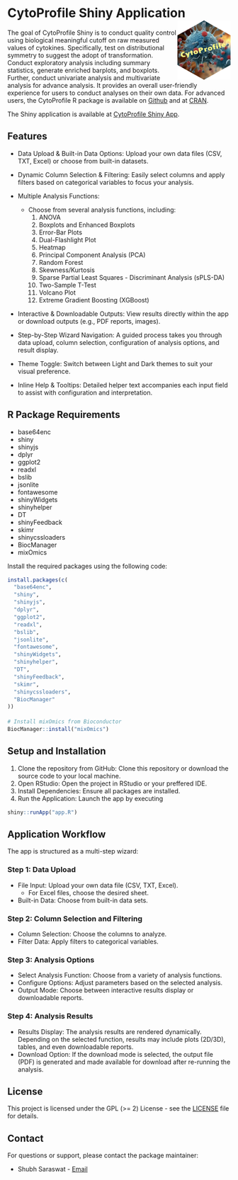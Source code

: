 
<!-- README.md is generated from README.Rmd. Please edit that file -->

# CytoProfile Shiny Application <a href="https://saraswatsh.github.io/CytoProfileShinyApp/"><img src="man/figures/logo.png" align="right" height="134" alt="CytoProfileShinyApp website" /></a>

The goal of CytoProfile Shiny is to conduct quality control using
biological meaningful cutoff on raw measured values of cytokines.
Specifically, test on distributional symmetry to suggest the adopt of
transformation. Conduct exploratory analysis including summary
statistics, generate enriched barplots, and boxplots. Further, conduct
univariate analysis and multivariate analysis for advance analysis. It
provides an overall user-friendly experience for users to conduct
analyses on their own data. For advanced users, the CytoProfile R
package is available on
[Github](https://github.com/saraswatsh/CytoProfile) and at
[CRAN](https://cran.r-project.org/package=CytoProfile).

The Shiny application is available at [CytoProfile Shiny
App](https://saraswatsh-cytoprofileshinyapp.share.connect.posit.cloud).

## Features

- Data Upload & Built-in Data Options: Upload your own data files (CSV,
  TXT, Excel) or choose from built-in datasets.

- Dynamic Column Selection & Filtering: Easily select columns and apply
  filters based on categorical variables to focus your analysis.

- Multiple Analysis Functions:

  - Choose from several analysis functions, including:
    1.  ANOVA
    2.  Boxplots and Enhanced Boxplots
    3.  Error-Bar Plots
    4.  Dual-Flashlight Plot
    5.  Heatmap
    6.  Principal Component Analysis (PCA)
    7.  Random Forest
    8.  Skewness/Kurtosis
    9.  Sparse Partial Least Squares - Discriminant Analysis (sPLS-DA)
    10. Two-Sample T-Test
    11. Volcano Plot
    12. Extreme Gradient Boosting (XGBoost)

- Interactive & Downloadable Outputs: View results directly within the
  app or download outputs (e.g., PDF reports, images).

- Step-by-Step Wizard Navigation: A guided process takes you through
  data upload, column selection, configuration of analysis options, and
  result display.

- Theme Toggle: Switch between Light and Dark themes to suit your visual
  preference.

- Inline Help & Tooltips: Detailed helper text accompanies each input
  field to assist with configuration and interpretation.

## R Package Requirements

- base64enc
- shiny
- shinyjs
- dplyr
- ggplot2
- readxl
- bslib
- jsonlite
- fontawesome
- shinyWidgets
- shinyhelper
- DT
- shinyFeedback
- skimr
- shinycssloaders
- BiocManager
- mixOmics

Install the required packages using the following code:

``` r
install.packages(c(
  "base64enc",
  "shiny",
  "shinyjs",
  "dplyr",
  "ggplot2",
  "readxl",
  "bslib",
  "jsonlite",
  "fontawesome",
  "shinyWidgets",
  "shinyhelper",
  "DT",
  "shinyFeedback",
  "skimr",
  "shinycssloaders",
  "BiocManager"
))

# Install mixOmics from Bioconductor
BiocManager::install("mixOmics")
```

## Setup and Installation

1.  Clone the repository from GitHub: Clone this repository or download
    the source code to your local machine.
2.  Open RStudio: Open the project in RStudio or your preffered IDE.
3.  Install Dependencies: Ensure all packages are installed.
4.  Run the Application: Launch the app by executing

``` r
shiny::runApp("app.R")
```

## Application Workflow

The app is structured as a multi-step wizard:

### Step 1: Data Upload

- File Input: Upload your own data file (CSV, TXT, Excel).
  - For Excel files, choose the desired sheet.
- Built-in Data: Choose from built-in data sets.

### Step 2: Column Selection and Filtering

- Column Selection: Choose the columns to analyze.
- Filter Data: Apply filters to categorical variables.

### Step 3: Analysis Options

- Select Analysis Function: Choose from a variety of analysis functions.
- Configure Options: Adjust parameters based on the selected analysis.
- Output Mode: Choose between interactive results display or
  downloadable reports.

### Step 4: Analysis Results

- Results Display: The analysis results are rendered dynamically.
  Depending on the selected function, results may include plots (2D/3D),
  tables, and even downloadable reports.
- Download Option: If the download mode is selected, the output file
  (PDF) is generated and made available for download after re-running
  the analysis.

## License

This project is licensed under the GPL (\>= 2) License - see the
[LICENSE](LICENSE.md) file for details.

## Contact

For questions or support, please contact the package maintainer:

- Shubh Saraswat - [Email](shubh.saraswat00@gmail.com)

